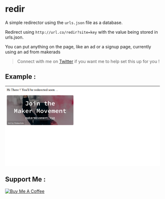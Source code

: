 # redir

A simple redirector using the ```urls.json``` file as a database.

Redirect using ```http://url.co/redir?site=key``` with the value being stored in urls.json.

You can put anything on the page, like an ad or a signup page, currently using an ad from makerads

> Connect with me on [Twitter](https://twitter.com/akashtrikon) if you want me to help set this up for you !

## Example :

![Example](https://raw.githubusercontent.com/akash-joshi/redir/master/Capture.PNG)

## Support Me :

<a href="https://www.buymeacoffee.com/akashjoshi" target="_blank"><img src="https://www.buymeacoffee.com/assets/img/custom_images/orange_img.png" alt="Buy Me A Coffee" style="height: auto !important;width: auto !important;"></a>
